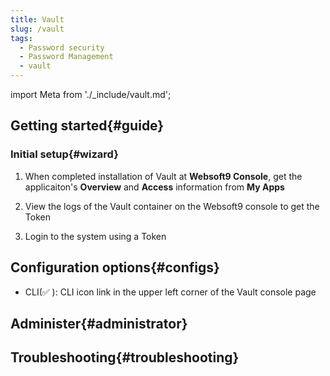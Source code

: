 ```yaml
---
title: Vault
slug: /vault
tags:
  - Password security
  - Password Management
  - vault
---
```


import Meta from './_include/vault.md';

<Meta name="meta" />

## Getting started{#guide}

### Initial setup{#wizard}

1. When completed installation of Vault at **Websoft9 Console**, get the applicaiton's **Overview** and **Access** information from **My Apps**  

2. View the logs of the Vault container on the Websoft9 console to get the Token

3. Login to the system using a Token

## Configuration options{#configs}

- CLI(✅ ): CLI icon link in the upper left corner of the Vault console page

## Administer{#administrator}

## Troubleshooting{#troubleshooting}

